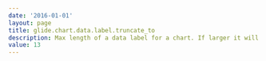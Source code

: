 ```yaml
---
date: '2016-01-01'
layout: page
title: glide.chart.data.label.truncate_to
description: Max length of a data label for a chart. If larger it will be truncated and ... will be appended 
value: 13 
---
```

